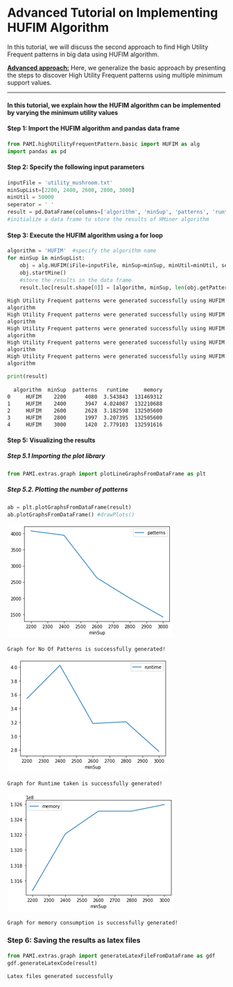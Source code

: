 # Advanced Tutorial on Implementing HUFIM Algorithm

In this tutorial, we will discuss the second approach to find High Utility Frequent patterns in big data using HUFIM algorithm.

[__Advanced approach:__](#advApproach) Here, we generalize the basic approach by presenting the steps to discover High Utility Frequent patterns using multiple minimum support values.

***

#### In this tutorial, we explain how the HUFIM algorithm  can be implemented by varying the minimum utility values

#### Step 1: Import the HUFIM algorithm and pandas data frame

```python
from PAMI.highUtilityFrequentPattern.basic import HUFIM as alg
import pandas as pd
```

#### Step 2: Specify the following input parameters


```python
inputFile = 'utility_mushroom.txt'
minSupList=[2200, 2400, 2600, 2800, 3000]
minUtil = 50000
seperator = ' '      
result = pd.DataFrame(columns=['algorithm', 'minSup', 'patterns', 'runtime', 'memory']) 
#initialize a data frame to store the results of HMiner algorithm
```

#### Step 3: Execute the HUFIM algorithm using a for loop


```python
algorithm = 'HUFIM'  #specify the algorithm name
for minSup in minSupList:
    obj = alg.HUFIM(iFile=inputFile, minSup=minSup, minUtil=minUtil, sep=seperator)
    obj.startMine()
    #store the results in the data frame
    result.loc[result.shape[0]] = [algorithm, minSup, len(obj.getPatterns()), obj.getRuntime(), obj.getMemoryRSS()]
```

    High Utility Frequent patterns were generated successfully using HUFIM algorithm
    High Utility Frequent patterns were generated successfully using HUFIM algorithm
    High Utility Frequent patterns were generated successfully using HUFIM algorithm
    High Utility Frequent patterns were generated successfully using HUFIM algorithm
    High Utility Frequent patterns were generated successfully using HUFIM algorithm



```python
print(result)
```

      algorithm  minSup  patterns   runtime     memory
    0     HUFIM    2200      4080  3.543843  131469312
    1     HUFIM    2400      3947  4.024087  132210688
    2     HUFIM    2600      2628  3.182598  132505600
    3     HUFIM    2800      1997  3.207395  132505600
    4     HUFIM    3000      1420  2.779103  132591616


#### Step 5: Visualizing the results

##### Step 5.1 Importing the plot library


```python
from PAMI.extras.graph import plotLineGraphsFromDataFrame as plt
```

##### Step 5.2. Plotting the number of patterns


```python
ab = plt.plotGraphsFromDataFrame(result)
ab.plotGraphsFromDataFrame() #drawPlots()
```


    
![png](output_15_0.png)
    


    Graph for No Of Patterns is successfully generated!



    
![png](output_15_2.png)
    


    Graph for Runtime taken is successfully generated!



    
![png](output_15_4.png)
    


    Graph for memory consumption is successfully generated!


### Step 6: Saving the results as latex files


```python
from PAMI.extras.graph import generateLatexFileFromDataFrame as gdf
gdf.generateLatexCode(result)
```

    Latex files generated successfully

